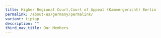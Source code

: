 ```yaml
---
title: Higher Regional Court,Court of Appeal (Kammergericht) Berlin
permalink: /about-us/germany/permalink/
variant: tiptap
description: ""
third_nav_title: Our Members
---
```

<p></p>